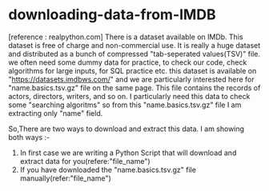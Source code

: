 # downloading-data-from-IMDB
[reference : realpython.com]
There is a dataset available on IMDb. This dataset is free of charge and non-commercial use. It is really a huge dataset and distributed as a bunch of compressed "tab-seperated values(TSV)" file.
we often need some dummy data for practice, to check our code, check algorithms for large inputs, for SQL practice etc.
this dataset is available on "https://datasets.imdbws.com/" and we are particularly interested here for "name.basics.tsv.gz" file on the same page. This file contains the records of actors, directors, writers, and so on.
I particularly need this data to check some "searching algoritms" so from this "name.basics.tsv.gz" file I am extracting only "name" field.

So,There are two ways to download and extract this data. I am showing both ways :-

1. In first case we are writing a Python Script that will download and extract data for you(refere:"file_name")
2. If you have downloaded the "name.basics.tsv.gz" file manually(refer:"file_name")
